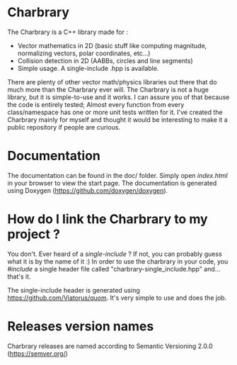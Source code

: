 # Charbrary
The Charbrary is a C++ library made for :
- Vector mathematics in 2D (basic stuff like computing magnitude, normalizing vectors, polar coordinates, etc...)
- Collision detection in 2D (AABBs, circles and line segments)
- Simple usage. A single-include .hpp is available.

There are plenty of other vector math/physics libraries out there that do much more than the Charbrary ever will. The Charbrary is not a huge library, but it is simple-to-use and it works. I can assure you of that because the code is entirely tested; Almost every function from every class/namespace has one or more unit tests written for it.
I've created the Charbrary mainly for myself and thought it would be interesting to make it a public repository if people are curious.

# Documentation
The documentation can be found in the doc/ folder. Simply open *index.html* in your browser to view the start page.
The documentation is generated using Doxygen (https://github.com/doxygen/doxygen).

# How do I link the Charbrary to my project ?
You don't.
Ever heard of a *single-include* ? If not, you can probably guess what it is by the name of it :)
In order to use the charbrary in your code, you *#include* a single header file called "charbrary-single_include.hpp" and... that's it.

The single-include header is generated using https://github.com/Viatorus/quom. It's very simple to use and does the job.

# Releases version names
Charbrary releases are named according to Semantic Versioning 2.0.0 (https://semver.org/)
